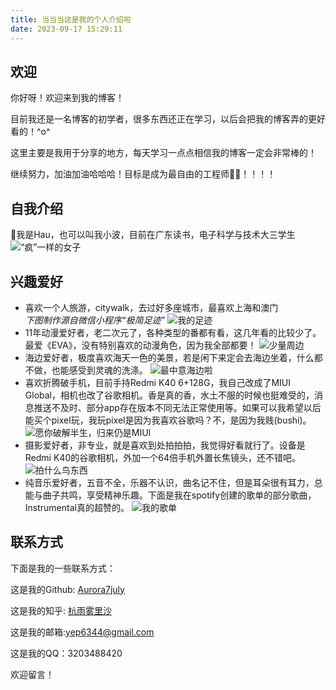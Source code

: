 ```yaml
---
title: 当当当这是我的个人介绍啦
date: 2023-09-17 15:29:11
---
```

## 欢迎
你好呀！欢迎来到我的博客！

目前我还是一名博客的初学者，很多东西还正在学习，以后会把我的博客弄的更好看的！^o^

这里主要是我用于分享的地方，每天学习一点点相信我的博客一定会非常棒的！

继续努力，加油加油哈哈哈！目标是成为最自由的工程师👩‍💻！！！！

## 自我介绍
👻我是Hau，也可以叫我小波，目前在广东读书，电子科学与技术大三学生
![“疯”一样的女子](image.png)

## 兴趣爱好
* 喜欢一个人旅游，citywalk，去过好多座城市，最喜欢上海和澳门  
*下图制作源自微信小程序“极简足迹”*
![我的足迹](edf7646b95ca06d07b755950340d0ca.jpg)
* 11年动漫爱好者，老二次元了，各种类型的番都有看，这几年看的比较少了。最爱《EVA》，没有特别喜欢的动漫角色，因为我全部都要！
  ![少量周边](fe28d0383656668201e09cedea8d624.jpg)
* 海边爱好者，极度喜欢海天一色的美景，若是闲下来定会去海边坐着，什么都不做，也能感受到灵魂的洗涤。
  ![最中意海边啦](IMG_20230131_124013.jpg)
* 喜欢折腾破手机，目前手持Redmi K40 6+128G，我自己改成了MIUI Global，相机也改了谷歌相机。香是真的香，水土不服的时候也挺难受的，消息推送不及时、部分app存在版本不同无法正常使用等。如果可以我希望以后能买个pixel玩，我玩pixel是因为我喜欢谷歌吗？不，是因为我贱(bushi)。
  ![愿你破解半生，归来仍是MIUI](47b40878a03eaf01a9af00e83088c78.jpg)
* 摄影爱好者，非专业，就是喜欢到处拍拍拍，我觉得好看就行了。设备是Redmi K40的谷歌相机，外加一个64倍手机外置长焦镜头，还不错吧。
  ![拍什么鸟东西](82a58d143761d53aa03cf2a754ef4b9.jpg)
* 纯音乐爱好者，五音不全，乐器不认识，曲名记不住，但是耳朵很有耳力，总能与曲子共鸣，享受精神乐趣。下面是我在spotify创建的歌单的部分歌曲，Instrumental真的超赞的。
  ![我的歌单](image-2.png)
  
## 联系方式
下面是我的一些联系方式：

这是我的Github: [Aurora7july](https://github.com/Aurora7july)

这是我的知乎: [杭雨雾里沙](https://www.zhihu.com/people/Aurora7july)

这是我的邮箱:yep6344@gmail.com

这是我的QQ：3203488420

欢迎留言！